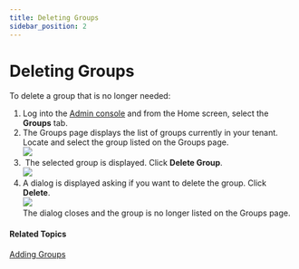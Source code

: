 ```yaml
---
title: Deleting Groups
sidebar_position: 2
---
```


Deleting Groups
===============

To delete a group that is no longer needed:

1.  Log into the [Admin console](/docs/secure-work/workforce-settings/admin-console/admin-console-login) and from the Home screen, select the **Groups** tab.
2.  The Groups page displays the list of groups currently in your tenant. Locate and select the group listed on the Groups page.   
    ![](/images/groups/select_group_sales.PNG)
3.   The selected group is displayed. Click **Delete Group**.  
    ![](/images/groups/delete_group_sales.PNG)
4.  A dialog is displayed asking if you want to delete the group. Click **Delete**.  
    ![](/images/groups/delete_group_confirmation_dialog.PNG)  
    The dialog closes and the group is no longer listed on the Groups page.

#### Related Topics

[Adding Groups](/docs/secure-work/workforce-settings/groups/adding-groups)